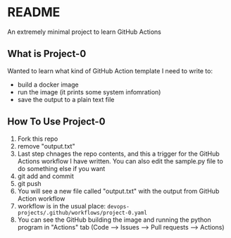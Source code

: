 # README

An extremely minimal project to learn GitHub Actions

## What is Project-0
Wanted to learn what kind of GitHub Action template I need to write to:
- build a docker image
- run the image (it prints some system infomration)
- save the output to a plain text file

## How To Use Project-0
1. Fork this repo
2. remove "output.txt"
3. Last step chnages the repo contents, and this a trigger for the GitHub Actions workflow I have written. You can also edit the sample.py file to do something else if you want
4. git add and commit
5. git push
6. You will see a new file called "output.txt" with the output from GitHub Action workflow
7. workflow is in the usual place: `devops-projects/.github/workflows/project-0.yaml`
8. You can see the GitHub building the image and running the python program in "Actions" tab (Code --> Issues --> Pull requests --> Actions) 



